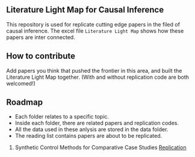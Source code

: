 ## Literature Light Map for Causal Inference

This repository is used for replicate cutting edge papers in the filed of causal inference. The excel file ``Literature Light Map`` shows how these papers are inter connected. 

## How to contribute
Add papers you think that pushed the frontier in this area, and built the Literature Light Map together. (With and without replication code are both welcomed!)

## Roadmap
+ Each folder relates to a specific topic.
+ Inside each folder, there are related papers and replication codes.
+ All the data used in these anlysis are stored in the data folder.
+ The reading list contains papers are about to be replicated.

1. Synthetic Control Methods for Comparative Case Studies [Replication](https://github.com/CongWang141/Literature-Light-Map/blob/main/1.%20Synthetic%20control/synthetic_control.ipynb)
